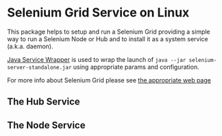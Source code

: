 Selenium Grid Service on Linux
==============================

This package helps to setup and run a Selenium Grid providing a simple way to run a Selenium Node or Hub and to install
it as a system service (a.k.a. daemon).

[Java Service Wrapper](http://wrapper.tanukisoftware.com) is used to wrap the launch of `java --jar selenium-server-standalone.jar`
using appropriate params and configuration.

For more info about Selenium Grid please see [the appropriate web page](https://code.google.com/p/selenium/wiki/Grid2)

The Hub Service
---------------


The Node Service
----------------


